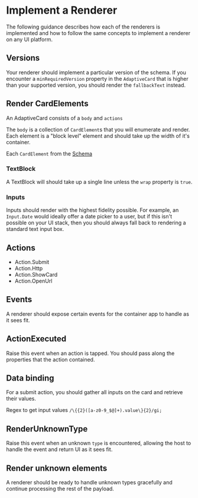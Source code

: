# Implement a Renderer

The following guidance describes how each of the renderers is implemented and how to follow the same concepts to implement a renderer on any UI platform.

## Versions
Your renderer should implement a particular version of the schema. If you encounter a `minRequiredVersion` property in the `AdaptiveCard` that is higher than your supported version, you should render the `fallbackText` instead.

## Render CardElements

An AdaptiveCard consists of a `body` and `actions`

The `body` is a collection of `CardElement`s that you will enumerate and render. Each element is a "block level" element and should take up the width of it's container.

Each `CardElement` from the  [Schema](../Schema.md)

### TextBlock

A TextBlock will should take up a single line unless the `wrap` property is `true`.

### Inputs

Inputs should render with the highest fidelity possible. For example, an `Input.Date` would ideally offer a date picker to a user, but if this isn't possible on your UI stack, then you should always fall back to rendering a standard text input box.

<!-- ## Styling

TODO: List the styles that should be supported on each platform -->

## Actions

* Action.Submit
* Action.Http
* Action.ShowCard
* Action.OpenUrl

## Events

A renderer should expose certain events for the container app to handle as it sees fit.

## ActionExecuted
Raise this event when an action is tapped. You should pass along the properties that the action contained.

## Data binding
For a submit action, you should gather all inputs on the card and retrieve their values.

Regex to get input values `/\{{2}([a-z0-9_$@]+).value\}{2}/gi;`

## RenderUnknownType
Raise this event when an unknown `type` is encountered, allowing the host to handle the event and return UI as it sees fit.

## Render unknown elements
A renderer should be ready to handle unknown types gracefully and continue processing the rest of the payload. 
